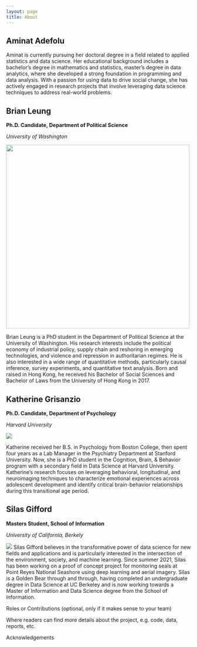 ```yaml
---
layout: page
title: About
---
```


## Aminat Adefolu
Aminat is currently pursuing her doctoral degree in a field related to applied statistics and data science. Her educational background includes a bachelor’s degree in mathematics and statistics, master’s degree in data analytics, where she developed a strong foundation in programming and data analysis. With a passion for using data to drive social change, she has actively engaged in research projects that involve leveraging data science techniques to address real-world problems.

## Brian Leung

**Ph.D. Candidate, Department of Political Science**

*University of Washington*

<img src="{{ site.url }}{{ site.baseurl }}/assets/img/Leung_photo23.jpg"  style="height:500px;">

Brian Leung is a PhD student in the Department of Political Science at the University of Washington. His research interests include the political economy of industrial policy, supply chain and reshoring in emerging technologies, and violence and repression in authoritarian regimes. He is also interested in a wide range of quantitative methods, particularly causal inference, survey experiments, and quantitative text analysis. Born and raised in Hong Kong, he received his Bachelor of Social Sciences and Bachelor of Laws from the University of Hong Kong in 2017. 

## Katherine Grisanzio

**Ph.D. Candidate, Department of Psychology**

*Harvard University*

<img src="{{ site.url }}{{ site.baseurl }}/assets/img/katherine.jpg">

Katherine received her B.S. in Psychology from Boston College, then spent four years as a Lab Manager in the Psychiatry Department at Stanford University. Now, she is a PhD student in the Cognition, Brain, & Behavior program with a secondary field in Data Science at Harvard University. Katherine’s research focuses on leveraging behavioral, longitudinal, and neuroimaging techniques to characterize emotional experiences across adolescent development and identify critical brain-behavior relationships during this transitional age period.

## Silas Gifford

**Masters Student, School of Information**

*University of California, Berkely*

<img src="{{ site.url }}{{ site.baseurl }}/assets/img/Gifford-Silas-Headshot.jpg">
Silas Gifford believes in the transformative power of data science for new fields and applications and is particularly interested in the intersection of the environment, society, and machine learning. Since summer 2021, Silas has been working on a proof of concept project for monitoring seals at Point Reyes National Seashore using deep learning and aerial imagery. Silas is a Golden Bear through and through, having completed an undergraduate degree in Data Science at UC Berkeley and is now working towards a Master of Information and Data Science degree from the School of Information.



Roles or Contributions (optional, only if it makes sense to your team)

Where readers can find more details about the project, e.g. code, data, reports, etc.

Acknowledgements

